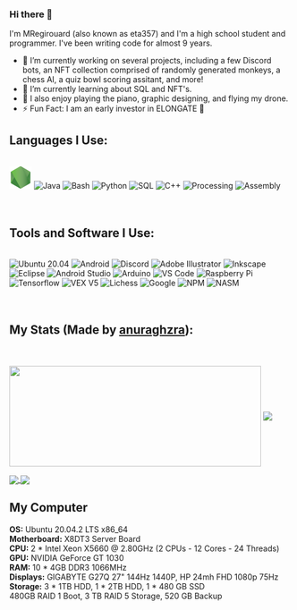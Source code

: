### Hi there 👋

I'm MRegirouard (also known as eta357) and I'm a high school student and programmer. I've been writing code for almost 9 years.

- 🔭 I’m currently working on several projects, including a few Discord bots, an NFT collection comprised of randomly generated monkeys, a chess AI, a quiz bowl scoring assitant, and more!
- 🌱 I’m currently learning about SQL and NFT's.
- 🎵 I also enjoy playing the piano, graphic designing, and flying my drone.
- ⚡ Fun Fact: I am an early investor in ELONGATE 🚀

<h2>Languages I Use:</h2>
<br>
<div id="banner" style="overflow: hidden;justify-content:space-around;">
  <img height="40" alt="Node.js" title="Node.js" src="https://raw.githubusercontent.com/github/explore/80688e429a7d4ef2fca1e82350fe8e3517d3494d/topics/nodejs/nodejs.png">
  <img height="40" alt="Java" title="Java" src="https://user-images.githubusercontent.com/46038297/127184035-6048a80f-6576-4c01-a90d-8d856a7fd1c4.png">
  <img height="40" alt="Bash" title="Bash" src="https://styles.redditmedia.com/t5_2qh2d/styles/communityIcon_xagsn9nsaih61.png?width=256&s=1e4cf3a17c94aecf9c127cef47bb259162283a38">
  <img height="40" alt="Python" title="Python" src="https://img.icons8.com/color/452/python--v1.png">
  <img height="40" alt="SQL" title="SQL" src="https://static-00.iconduck.com/assets.00/sql-database-generic-icon-380x512-ez505zus.png">
  <img height="40" alt="C++" title="C++" src="https://user-images.githubusercontent.com/42747200/46140125-da084900-c26d-11e8-8ea7-c45ae6306309.png">
  <img height="40" alt="Processing" title="Processing" src="https://upload.wikimedia.org/wikipedia/commons/2/2e/Processing_3_logo.png">
  <img height="40" alt="Assembly" title="Assembly" src="https://i.pinimg.com/originals/25/a8/5d/25a85d9e5057430d82273a3c75e73014.png">
 </div>
<br><br>

## Tools and Software I Use:
<br>
<div id="banner" style="overflow: hidden;justify-content:space-around;">
  <img height="40" alt="Ubuntu 20.04" title="Ubuntu 20.04" src="https://miro.medium.com/max/512/1*ZLVwDPb9UFXACsXy5LfO9Q.png">
  <img height="40" alt="Android" title="Android" src="https://1000logos.net/wp-content/uploads/2016/10/Android-Logo.png">
  <img height="40" alt="Discord" title="Discord" src="https://cdn4.iconfinder.com/data/icons/logos-and-brands/512/91_Discord_logo_logos-512.png">
  <img height="40" alt="Adobe Illustrator" title="Adobe Illustrator" src="https://upload.wikimedia.org/wikipedia/commons/thumb/f/fb/Adobe_Illustrator_CC_icon.svg/1200px-Adobe_Illustrator_CC_icon.svg.png">
    <img height="40" alt="Inkscape" title="Inkscape" src="https://upload.wikimedia.org/wikipedia/commons/thumb/0/0e/Inkscape_logo_2.svg/1024px-Inkscape_logo_2.svg.png">
  <img height="40" alt="Eclipse" title="Eclipse" src="https://user-images.githubusercontent.com/11943860/46922575-7017cf80-cfe1-11e8-845a-0cd198fb546c.png">
  <img height="40" alt="Android Studio" title="Android Studio" src="https://drasite.com/content/img/icons/android-studio.svg">
  <img height="40" alt="Arduino" title="Arduino" src="https://cdn.iconscout.com/icon/free/png-256/arduino-226072.png">
  <img height="40" alt="VS Code" title="VS Code" src="https://raw.githubusercontent.com/dhanishgajjar/vscode-icons/master/png/default_dark.png">
  <img height="40" alt="Raspberry Pi" title="Raspberry Pi" src="https://www.raspberrypi.org/app/uploads/2018/03/RPi-Logo-Reg-SCREEN.png">
  <img height="40" alt="Tensorflow" title="Tensorflow" src="https://upload.wikimedia.org/wikipedia/commons/thumb/2/2d/Tensorflow_logo.svg/1200px-Tensorflow_logo.svg.png">
  <img height="40" alt="VEX V5" title="VEX V5" src="https://www.vexrobotics.com/media/wysiwyg/V5Logo.png">
  <img height="40" alt="Lichess" title="Lichess" src="https://upload.wikimedia.org/wikipedia/en/6/6d/Lichess_Logo_2019.png">
  <img height="40" alt="Google" title="Google" src="https://upload.wikimedia.org/wikipedia/commons/thumb/5/53/Google_%22G%22_Logo.svg/1200px-Google_%22G%22_Logo.svg.png">
  <img height="30" alt="NPM" title="NPM" src="https://upload.wikimedia.org/wikipedia/commons/thumb/d/db/Npm-logo.svg/540px-Npm-logo.svg.png">
  <img height="40" alt="NASM" title="NASM" src="https://akash-nasm-tutorial.netlify.app/img/nasm-logo.png">
</div>
<br><br>

## My Stats (Made by [anuraghzra](https://github.com/anuraghazra/github-readme-stats)):
<br><br>
<img align="center" height="180" width="450" src="https://github-readme-stats.vercel.app/api?username=MRegirouard&theme=dark&count_private=true">
<img align="center" src="https://github-readme-stats.vercel.app/api/top-langs/?username=MRegirouard&theme=dark&layout=compact">

<a href="https://github.com/MRegirouard/TippingPoint">
  <img align="center" src="https://github-readme-stats.vercel.app/api/pin/?username=MRegirouard&repo=TippingPoint&theme=dark" />
</a>

<a href="https://github.com/MRegirouard/CountdownBot">
  <img align="center" src="https://github-readme-stats.vercel.app/api/pin/?username=MRegirouard&repo=CountdownBot&theme=dark" />
</a>

## My Computer
**OS:** Ubuntu 20.04.2 LTS x86_64 <br>
**Motherboard:** X8DT3 Server Board <br>
**CPU:** 2 \* Intel Xeon X5660 @ 2.80GHz (2 CPUs - 12 Cores - 24 Threads) <br>
**GPU:** NVIDIA GeForce GT 1030 <br>
**RAM:** 10 * 4GB DDR3 1066MHz <br>
**Displays:** GIGABYTE G27Q 27" 144Hz 1440P, HP 24mh FHD 1080p 75Hz <br>
**Storage:** 3 * 1TB HDD, 1 * 2TB HDD, 1 * 480 GB SSD <br>
             480GB RAID 1 Boot, 3 TB RAID 5 Storage, 520 GB Backup
